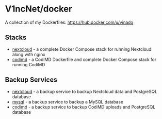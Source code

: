 # V1ncNet/docker

A collection of my Dockerfiles: https://hub.docker.com/u/vinado

## Stacks

- [nextcloud](https://github.com/V1ncNet/docker/tree/master/nextcloud-nginx) - a complete Docker Compose stack for running Nextcloud along with nginx
- [codimd](https://github.com/V1ncNet/docker/tree/master/codimd) - a CodiMD Dockerfile and complete Docker Compose stack for running CodiMD

## Backup Services

- [nextcloud](https://github.com/V1ncNet/docker/tree/master/backup-nextcloud) - a backup service to backup Nextcloud data and PostgreSQL database
- [mysql](https://github.com/V1ncNet/docker/tree/master/backup-mysql) - a backup service to backup a MySQL database
- [codimd](https://github.com/V1ncNet/docker/tree/master/backup-codimd) - a backup service to backup CodiMD uploads and PostgreSQL database

